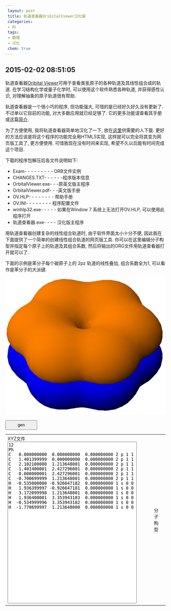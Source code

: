 ```yaml
---
 layout: post
 title: 轨道查看器OribitalViewer汉化版
 categories:
 - 科
 tags:
 - 数理
 - 汉化
 chem: true
---
```


## 2015-02-02 08:51:05

轨道查看器[Oribital Viewer](http://www.orbitals.com/orb/ov.htm)可用于查看类氢原子的各种轨道及其线性组合成的轨道.
在学习结构化学或量子化学时, 可以使用这个软件熟悉各种轨道, 并获得感性认识, 对理解抽象的原子轨道很有帮助.

轨道查看器是一个很小巧的程序, 但功能强大, 可惜的是已经好久好久没有更新了. 不过单以它目前的功能, 对大多数应用就已经足够了.
它的更多功能请查看其手册或这篇[简介](http://www.softpedia.com/get/Multimedia/Graphic/Graphic-Viewers/Orbital-Viewer.shtml).

为了方便使用, 我将轨道查看器简单地汉化了一下, 放在[这里](/Prog/OrbView.zip)供需要的人下载.
更好的方法应该是将这个程序的功能完全用HTML5实现, 这样就可以完全将其变为网页版工具了,
更方便使用. 可惜我现在没有时间来实现, 希望不久以后能有时间完成这个项目.

下载的程序包解压后各文件说明如下:

- Exam- - - - - - - - - ORB文件实例
- CHANGES.TXT- - - - - -程序版本信息
- OrbitalViewer.exe- - -原英文版主程序
- OrbitalViewer.pdf- - -英文版手册
- OV.HLP- - - - - - - - 帮助手册
- OV.INI- - - - - - - - 程序配置文件
- winhlp32.exe- - - - - 如果在Window 7 系统上无法打开OV.HLP, 可以使用此程序打开
- 轨道查看器.exe- - - - 汉化版主程序

用轨道查看器创建复杂的线性组合轨道时, 由于软件界面太小十分不便, 因此我在下面提供了一个简单的创建线性组合轨道的网页版工具.
你可以在这里编辑分子构型并指定每个原子上的轨道及其组合系数, 然后将输出的ORG文件用轨道查看器打开就可以了.

下面的示例是苯分子每个碳原子上的 2pz 轨道的线性叠加, 组合系数全为1, 可以看作是苯分子的大派键.

![PhOrb](/pic/PhOrb.png)

<input type="button" value="gen" onClick="genCoor()" style="width:100px; height:30px" /> <br/>

<table><tr>
<td>
	XYZ文件<br/><textarea id="xyzCoor" style="width:400px; height:500px; resize: none">
12
Ph
C   0.000000000  0.000000000  0.000000000 2 p 1 1
C   1.401399999  0.000000000  0.000000000 2 p 1 1
C   2.102100000  1.213648001  0.000000000 2 p 1 1
C   1.401400001  2.427296001  0.000000000 2 p 1 1
C   0.000000001  2.427296001  0.000000000 2 p 1 1
C  -0.700699999  1.213648001  0.000000000 2 p 1 1
H  -0.535000000 -0.926647182  0.000000000 1 s 0 0
H   1.936399997 -0.926647181  0.000000000 1 s 0 0
H   3.172099998  1.213648001  0.000000000 1 s 0 0
H   1.936400001  3.353943183  0.000000000 1 s 0 0
H  -0.534999996  3.353943182  0.000000000 1 s 0 0
H  -1.770699997  1.213648000  0.000000000 1 s 0 0
	</textarea></td>
<td>
	<figure><figurecaption>分子构型</figurecaption><br/>
	<script>
		var Mol=new ChemDoodle.TransformCanvas3D('Mol-1', 400,500);
		Mol.specs.backgroundColor='black';
		Mol.specs.set3DRepresentation('Ball and Stick');
		Mol.specs.projectionPerspective_3D = false;
		Mol.loadMolecule(ChemDoodle.readXYZ("", 1));
	</script></td>
<td>
	ORB文件<br/><textarea id="orb" style="width:400px; height:500px; resize: none">
	</textarea></td>
</tr></table>

<script>
var $=function(id){return document.getElementById(id)};
var atmID={"H":"1", "HE":"2", "LI":"3", "BE":"4", "B":"5", "C":"6", "N":"7", "O":"8", "F":"9", "NE":"10"}

function genCoor() {
	var Fmol=$("xyzCoor").value.replace(/\r/g,"").replace(/\n[ |\t]+/g,"\n").replace(/^[ |\t]+/,"").replace(/[ |\t]+$/,"")
	Mol.loadMolecule(ChemDoodle.readXYZ(Fmol, 1));

	$("orb").value="OrbitalFileV1.0"
		+ "\nDefaultPerspective 25"
		+ "\nBackgroundColor   0xFFFFFF"
		+ "\nUseQuickRender    Yes"
		+ "\nQuickRenderMode   Polygons"
		+ "\nRenderMode        Polygons"
		+ "\nFixedSize         Yes"
		+ "\nScale(m)          4.35102592844e-010"
		+ "\nPerspective       25"
		+ "\nLastWidth         1920"
		+ "\nLastHeight        923"
		+ "\nCameraCenterX(m)  2.05907183636e-011"
		+ "\nCameraCenterY(m)  3.97145233366e-011"
		+ "\nCameraCenterZ(m)  6.53032428133e-009"
		+ "\nCameraTheta(rad) -0.917808448546"
		+ "\nCameraPhi(rad)   -1.39781383294 "
		+ "\nCameraPsi(rad)    0.725522810489"
		+ "\nCameraCx          20767.5"

	var Lines=Fmol.split("\n"), Natm=Lines[0], Line
	for(var i=1; i<=Natm; i++) {
		Line=Lines[1+i].split(/\s+/)
		$("orb").value += '\nAtom { #' + i
		+ "\n  n          " + Line[4]
		+ "\n  l          " + Line[5]
		+ "\n  m          " + Line[6]
		+ "\n  Protons(Z) " + (atmID[Line[0].toUpperCase()] || Line[0])
		+ "\n  CenterX(m) " + Line[1]*1E-10
		+ "\n  CenterY(m) " + Line[2]*1E-10
		+ "\n  CenterZ(m) " + Line[3]*1E-10
		+ "\n  Factor     " + Line[7]
		+ "\n  AngleBeta(rad) " + Math.PI/2.
		+ "\n}"
	}
	$("orb").value += '\nLight {     # Light 1'
	+ '\nPositionX(m) -80'
	+ '\nPositionY(m)  80'
	+ '\nPositionZ(m)  80'
	+ '\nIntensity      1'
	+ '\nAmbience       1'
	+ '\nLocal         No'
	+ '\n}'
	+ '\nPsi^2(log10)  -3'
}
</script>

